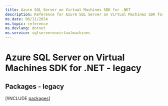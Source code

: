 ```yaml
---
title: Azure SQL Server on Virtual Machines SDK for .NET
description: Reference for Azure SQL Server on Virtual Machines SDK for .NET
ms.date: 06/11/2024
ms.topic: reference
ms.devlang: dotnet
ms.service: sqlserveronvirtualmachines
---
```

# Azure SQL Server on Virtual Machines SDK for .NET - legacy
## Packages - legacy
[!INCLUDE [packages](sql-server-on-virtual-machines-index.md)]